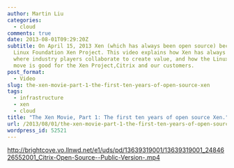 ```yaml
---
author: Martin Liu
categories:
  - cloud
comments: true
date: 2013-08-01T09:29:20Z
subtitle: On April 15, 2013 Xen (which has always been open source) became the
  Linux Foundation Xen Project. This video explains how Xen has always been a place
  where industry players collaborate to create value, and how the Linux Foundation
  move is good for the Xen Project,Citrix and our customers.
post_format:
  - Video
slug: the-xen-movie-part-1-the-first-ten-years-of-open-source-xen
tags:
  - infrastructure
  - xen
  - cloud
title: "The Xen Movie, Part 1: The first ten years of open source Xen."
url: /2013/08/01/the-xen-movie-part-1-the-first-ten-years-of-open-source-xen/
wordpress_id: 52521
---
```


http://brightcove.vo.llnwd.net/e1/uds/pd/13639319001/13639319001_2484626552001_Citrix-Open-Source--Public-Version-.mp4
